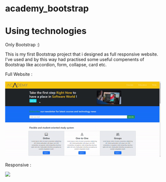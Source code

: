 # academy_bootstrap

<h1>Using technologies</h1>

<p>Only Bootstrap :)</p>

<p>This is my first Bootstrap project that i designed as full responsive website. I've used and by this way had practised some useful compenents of Bootstrap like accordion, form, collapse, card etc.</p>

Full Website :

![](/ss/web-screen.gif)

Responsive :

![](/ss/responsive-screen.gif)
